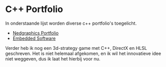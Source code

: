 # C++ Portfolio

In onderstaande lijst worden diverse c++ portfolio's toegelicht.

- [Nedgraphics Portfolio](./nedgraphics/nedgraphics.md)
- [Embedded Software](./embedded/embedded.md)

Verder heb ik nog een 3d-strategy game met C++, DirectX en HLSL geschreven. Het is niet helemaal afgekomen, en ik wil het innovatieve idee niet weggeven, dus ik laat het hierbij voor nu.
